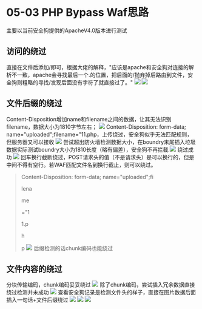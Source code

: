 


# 05-03 PHP Bypass Waf思路

主要以当前安全狗提供的ApacheV4.0版本进行测试

## 访问的绕过

直接在文件后添加/即可，根据大佬的解释，"应该是apache和安全狗对连接的解析不一致，apache会寻找最后一个.的位置，把后面的/抛弃掉后路由到文件，安全狗则粗略的寻找/发现后面没有字符了就直接过了。"
![](https://github.com/youki992/youki992.github.io/blob/master/_posts/picture/1.jpg)
![](https://github.com/youki992/youki992.github.io/blob/master/_posts/picture/2.jpg)

## 文件后缀的绕过
Content-Disposition增加name和filename之间的数据，让其无法识别filename，数据大小为1810字节左右；
![](https://github.com/youki992/youki992.github.io/blob/master/_posts/picture/3.png)
Content-Disposition: form-data; name="uploaded";filename="11.php，上传绕过，安全狗似乎无法匹配规则，但服务器又可以接收
![](https://github.com/youki992/youki992.github.io/blob/master/_posts/picture/4.png)
尝试超出防火墙检测数据大小，在boundry末尾插入垃圾数据实际测试boundry大小为1810长度（略有偏差），安全狗不再拦截
![](https://github.com/youki992/youki992.github.io/blob/master/_posts/picture/5.png)
绕过成功
![](https://github.com/youki992/youki992.github.io/blob/master/_posts/picture/6.png)
回车换行截断绕过，POST请求头的值（不是请求头）是可以换行的，但是中间不得有空行。若WAF匹配文件名到换行截止，则可以绕过。

> Content-Disposition: form-data; name="uploaded";fi
> 
> lena
> 
> me
> 
> ="1
> 
> 1.p
> 
> h
> 
> p
![](https://github.com/youki992/youki992.github.io/blob/master/_posts/picture/7.jpg)
后缀检测的话chunk编码也能绕过
## 文件内容的绕过
分块传输编码，chunk编码妥妥绕过
![](https://github.com/youki992/youki992.github.io/blob/master/_posts/picture/8.jpg)
除了chunk编码，尝试插入冗余数据直接绕过检测并未成功
![](https://github.com/youki992/youki992.github.io/blob/master/_posts/picture/9.jpg)
查看安全狗记录是检测文件头的样子，直接在图片数据后面插入一句话+文件后缀绕过
![](https://github.com/youki992/youki992.github.io/blob/master/_posts/picture/10.png)
![](https://github.com/youki992/youki992.github.io/blob/master/_posts/picture/11.jpg)
![](https://github.com/youki992/youki992.github.io/blob/master/_posts/picture/12.png)
